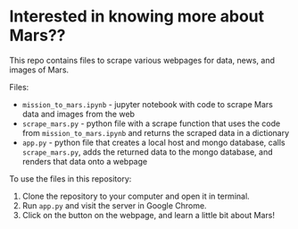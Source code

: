 # Interested in knowing more about Mars??

This repo contains files to scrape various webpages for data, news, and images of Mars. 

Files:
* `mission_to_mars.ipynb` - jupyter notebook with code to scrape Mars data and images from the web
* `scrape_mars.py` - python file with a scrape function that uses the code from `mission_to_mars.ipynb` and returns the scraped data in a dictionary
* `app.py` - python file that creates a local host and mongo database, calls `scrape_mars.py`, adds the returned data to the mongo database, and renders that data onto a webpage

To use the files in this repository:
1. Clone the repository to your computer and open it in terminal.
2. Run `app.py` and visit the server in Google Chrome.
3. Click on the button on the webpage, and learn a little bit about Mars!
